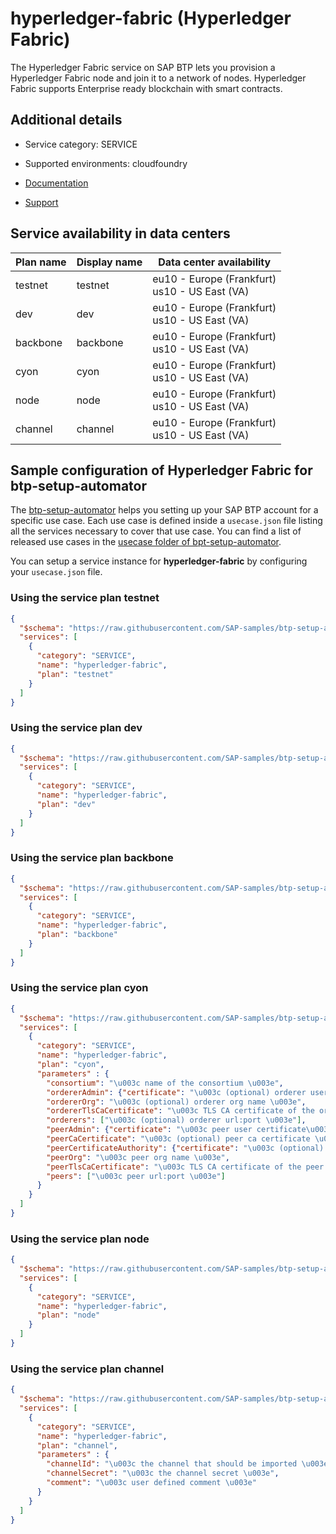 # hyperledger-fabric (Hyperledger Fabric)

The Hyperledger Fabric service on SAP BTP lets you provision a Hyperledger Fabric node and join it to a network of nodes. Hyperledger Fabric supports Enterprise ready blockchain with smart contracts.

## Additional details
- Service category: SERVICE
- Supported environments: cloudfoundry

- [Documentation](https://help.sap.com/viewer/p/HYPERLEDGER_FABRIC/)
- [Support](https://help.sap.com/viewer/65de2977205c403bbc107264b8eccf4b/Cloud/en-US/5dd739823b824b539eee47b7860a00be.html)

## Service availability in data centers

| Plan name | Display name | Data center availability  |
|------|----------------|---------------------------|
|  testnet  |  testnet  | eu10 - Europe (Frankfurt)<br> us10 - US East (VA)  |
|  dev  |  dev  | eu10 - Europe (Frankfurt)<br> us10 - US East (VA)  |
|  backbone  |  backbone  | eu10 - Europe (Frankfurt)<br> us10 - US East (VA)  |
|  cyon  |  cyon  | eu10 - Europe (Frankfurt)<br> us10 - US East (VA)  |
|  node  |  node  | eu10 - Europe (Frankfurt)<br> us10 - US East (VA)  |
|  channel  |  channel  | eu10 - Europe (Frankfurt)<br> us10 - US East (VA)  |

## Sample configuration of **Hyperledger Fabric** for btp-setup-automator

The [btp-setup-automator](https://github.com/SAP-samples/btp-setup-automator) helps you setting up your SAP BTP account for a specific use case. Each use case is defined inside a `usecase.json` file listing all the services necessary to cover that use case. You can find a list of released use cases in the [usecase folder of bpt-setup-automator](https://github.com/SAP-samples/btp-setup-automator/tree/main/usecases).

You can setup a service instance for **hyperledger-fabric** by configuring your `usecase.json` file.

### Using the service plan **testnet**

```json
{
  "$schema": "https://raw.githubusercontent.com/SAP-samples/btp-setup-automator/main/libs/btpsa-usecase.json",
  "services": [
    {
      "category": "SERVICE",
      "name": "hyperledger-fabric",
      "plan": "testnet"
    }
  ]
}
```

### Using the service plan **dev**

```json
{
  "$schema": "https://raw.githubusercontent.com/SAP-samples/btp-setup-automator/main/libs/btpsa-usecase.json",
  "services": [
    {
      "category": "SERVICE",
      "name": "hyperledger-fabric",
      "plan": "dev"
    }
  ]
}
```

### Using the service plan **backbone**

```json
{
  "$schema": "https://raw.githubusercontent.com/SAP-samples/btp-setup-automator/main/libs/btpsa-usecase.json",
  "services": [
    {
      "category": "SERVICE",
      "name": "hyperledger-fabric",
      "plan": "backbone"
    }
  ]
}
```

### Using the service plan **cyon**

```json
{
  "$schema": "https://raw.githubusercontent.com/SAP-samples/btp-setup-automator/main/libs/btpsa-usecase.json",
  "services": [
    {
      "category": "SERVICE",
      "name": "hyperledger-fabric",
      "plan": "cyon", 
      "parameters" : { 
        "consortium": "\u003c name of the consortium \u003e",
        "ordererAdmin": {"certificate": "\u003c (optional) orderer user certificate\u003e ", "key": "\u003c (optional) orderer user key \u003e"},
        "ordererOrg": "\u003c (optional) orderer org name \u003e",
        "ordererTlsCaCertificate": "\u003c TLS CA certificate of the orderer org \u003e",
        "orderers": ["\u003c (optional) orderer url:port \u003e"],
        "peerAdmin": {"certificate": "\u003c peer user certificate\u003e ", "key": "\u003c peer user key \u003e"},
        "peerCaCertificate": "\u003c (optional) peer ca certificate \u003e",
        "peerCertificateAuthority": {"certificate": "\u003c (optional) certificate authority certificate\u003e ", "certificateChain": "\u003c (optional) certificate authority certificate chain \u003e", "key": "\u003c (optional) certificate authority private key \u003e"},
        "peerOrg": "\u003c peer org name \u003e",
        "peerTlsCaCertificate": "\u003c TLS CA certificate of the peer org \u003e",
        "peers": ["\u003c peer url:port \u003e"]
      }
    }
  ]
}
```

### Using the service plan **node**

```json
{
  "$schema": "https://raw.githubusercontent.com/SAP-samples/btp-setup-automator/main/libs/btpsa-usecase.json",
  "services": [
    {
      "category": "SERVICE",
      "name": "hyperledger-fabric",
      "plan": "node"
    }
  ]
}
```

### Using the service plan **channel**

```json
{
  "$schema": "https://raw.githubusercontent.com/SAP-samples/btp-setup-automator/main/libs/btpsa-usecase.json",
  "services": [
    {
      "category": "SERVICE",
      "name": "hyperledger-fabric",
      "plan": "channel", 
      "parameters" : { 
        "channelId": "\u003c the channel that should be imported \u003e",
        "channelSecret": "\u003c the channel secret \u003e",
        "comment": "\u003c user defined comment \u003e"
      }
    }
  ]
}
```
